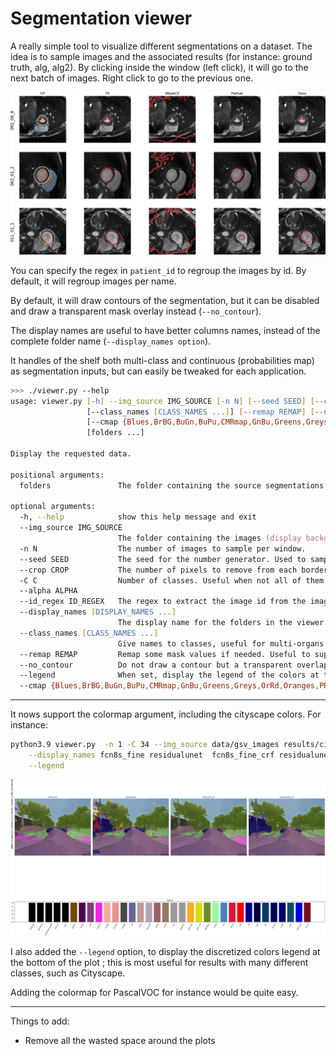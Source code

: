 # Segmentation viewer
A really simple tool to visualize different segmentations on a dataset.
The idea is to sample images and the associated results (for instance: ground truth, alg, alg2).
By clicking inside the window (left click), it will go to the next batch of images. Right click to go to the previous one.

![example](example.png)

You can specify the regex in `patient_id` to regroup the images by id. By default, it will regroup images per name.

By default, it will draw contours of the segmentation, but it can be disabled and draw a transparent mask overlay instead (`--no_contour`).

The display names are useful to have better columns names, instead of the complete folder name (`--display_names option`).

It handles of the shelf both multi-class and continuous (probabilities map) as segmentation inputs, but can easily be tweaked for each application.

```zsh
>>> ./viewer.py --help
usage: viewer.py [-h] --img_source IMG_SOURCE [-n N] [--seed SEED] [--crop CROP] [-C C] [--alpha ALPHA] [--id_regex ID_REGEX] [--display_names [DISPLAY_NAMES ...]]
                 [--class_names [CLASS_NAMES ...]] [--remap REMAP] [--no_contour] [--legend]
                 [--cmap {Blues,BrBG,BuGn,BuPu,CMRmap,GnBu,Greens,Greys,OrRd,Oranges,PRGn,PiYG,PuBu,PuBuGn,PuOr,PuRd,Purples,RdBu,RdGy,RdPu,RdYlBu,RdYlGn,Reds,Spectral,Wistia,YlGn,YlGnBu,YlOrBr,YlOrRd,afmhot,autumn,binary,bone,brg,bwr,cool,coolwarm,copper,cubehelix,flag,gist_earth,gist_gray,gist_heat,gist_ncar,gist_rainbow,gist_stern,gist_yarg,gnuplot,gnuplot2,gray,hot,hsv,jet,nipy_spectral,ocean,pink,prism,rainbow,seismic,spring,summer,terrain,winter,Accent,Dark2,Paired,Pastel1,Pastel2,Set1,Set2,Set3,tab10,tab20,tab20b,tab20c,cityscape}]
                 [folders ...]

Display the requested data.

positional arguments:
  folders               The folder containing the source segmentations.

optional arguments:
  -h, --help            show this help message and exit
  --img_source IMG_SOURCE
                        The folder containing the images (display background).
  -n N                  The number of images to sample per window.
  --seed SEED           The seed for the number generator. Used to sample the images. Useful to reproduce the same outputs between runs.
  --crop CROP           The number of pixels to remove from each border.
  -C C                  Number of classes. Useful when not all of them appear on each images. (e.g., 5 classes segmentation but samples contains only classes 0 1 3.)
  --alpha ALPHA
  --id_regex ID_REGEX   The regex to extract the image id from the images names. Required to match the images between them. Can easily be modified to also handle .jpg
  --display_names [DISPLAY_NAMES ...]
                        The display name for the folders in the viewer. If not set, will use the whole folder name.
  --class_names [CLASS_NAMES ...]
                        Give names to classes, useful for multi-organs segmentation.
  --remap REMAP         Remap some mask values if needed. Useful to suppress some classes.
  --no_contour          Do not draw a contour but a transparent overlap instead.
  --legend              When set, display the legend of the colors at the bottom
  --cmap {Blues,BrBG,BuGn,BuPu,CMRmap,GnBu,Greens,Greys,OrRd,Oranges,PRGn,PiYG,PuBu,PuBuGn,PuOr,PuRd,Purples,RdBu,RdGy,RdPu,RdYlBu,RdYlGn,Reds,Spectral,Wistia,YlGn,YlGnBu,YlOrBr,YlOrRd,afmhot,autumn,binary,bone,brg,bwr,cool,coolwarm,copper,cubehelix,flag,gist_earth,gist_gray,gist_heat,gist_ncar,gist_rainbow,gist_stern,gist_yarg,gnuplot,gnuplot2,gray,hot,hsv,jet,nipy_spectral,ocean,pink,prism,rainbow,seismic,spring,summer,terrain,winter,Accent,Dark2,Paired,Pastel1,Pastel2,Set1,Set2,Set3,tab10,tab20,tab20b,tab20c,cityscape}

```

---
It nows support the colormap argument, including the cityscape colors. For instance:
```zsh
python3.9 viewer.py  -n 1 -C 34 --img_source data/gsv_images results/cityscapes/fcn8s_fine/gsv_pred/iter000 results/cityscapes/residualunet/gsv_pred/iter000 results/cityscapes/fcn8s_fine/gsv_pred_crf/iter000 results/cityscapes/residualunet/gsv_pred_crf/iter000 \
	--display_names fcn8s_fine residualunet  fcn8s_fine_crf residualunet_crf --no_contour --cmap cityscape \
	--legend
```
![cityscape](example_cityscape.jpg)

I also added the `--legend` option, to display the discretized colors legend at the bottom of the plot ; this is most useful for results with many different classes, such as Cityscape.

Adding the colormap for PascalVOC for instance would be quite easy.

---

Things to add:
* Remove all the wasted space around the plots